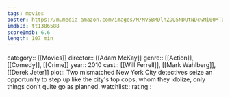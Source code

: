```yaml
---
tags: movies
poster: https://m.media-amazon.com/images/M/MV5BMDlhZDQ5NDUtNDcwMi00MTQ5LTk1Y2UtYjNmMjgzNzNhNzU3XkEyXkFqcGdeQXVyODE5NzE3OTE@._V1_SX300.jpg
imdbId: tt1386588
scoreImdb: 6.6
length: 107 min
---
```


category:: [[Movies]]
director:: [[Adam McKay]]
genre:: [[Action]], [[Comedy]], [[Crime]]
year:: 2010
cast:: [[Will Ferrell]], [[Mark Wahlberg]], [[Derek Jeter]]
plot:: Two mismatched New York City detectives seize an opportunity to step up like the city's top cops, whom they idolize, only things don't quite go as planned.
watchlist::
rating::
